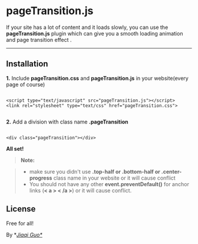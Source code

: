 **pageTransition.js**
===================


If your site has a lot of content and it loads slowly, you can use the  **pageTransition.js** plugin which can give you a smooth loading animation and page transition effect .

----------


Installation
-------------
**1.**
Include **pageTransition.css** and **pageTransition.js** in your website(every page of course)
```

<script type="text/javascript" src="pageTransition.js"></script>
<link rel="stylesheet" type="text/css" href="pageTransition.css">


```
**2.**
Add a division with class name **.pageTransition** 
```

<div class="pageTransition"></div>

```

**All set!**



> **Note:**

> - make sure you didn't use **.top-half  or .bottom-half  or .center-progress** class name in your website or it will cause conflict
> - You should not have any other **event.preventDefault()** for anchor links (**< a > < /a >**) or it will cause conflict.





License
------------------
Free for all!

By **[Jiaqi Guo*](http://www.guojiaqi.me)*


  [1]: http://math.stackexchange.com/
  [2]: http://daringfireball.net/projects/markdown/syntax "Markdown"
  [3]: https://github.com/jmcmanus/pagedown-extra "Pagedown Extra"
  [4]: http://meta.math.stackexchange.com/questions/5020/mathjax-basic-tutorial-and-quick-reference
  [5]: https://code.google.com/p/google-code-prettify/
  [6]: http://highlightjs.org/
  [7]: http://bramp.github.io/js-sequence-diagrams/
  [8]: http://adrai.github.io/flowchart.js/
